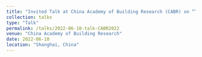 ```yaml
---
title: "Invited Talk at China Academy of Building Research (CABR) on “The Opportunities and Challenges of Reinforcement Learning for Smart Building Control”"
collection: talks
type: "Talk"
permalink: /talks/2022-06-10-talk-CABR2022
venue: "China Academy of Building Research"
date: 2022-06-10
location: "Shanghai, China"
---
```


